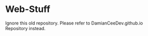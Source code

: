 ﻿# Web-Stuff

Ignore this old repository. Please refer to DamianCeeDev.github.io Repository instead. 

